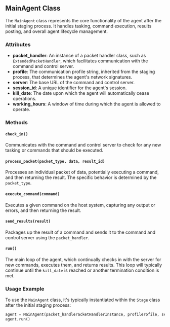 ## MainAgent Class

The `MainAgent` class represents the core functionality of the agent after the initial staging process. It handles tasking, command execution, results posting, and overall agent lifecycle management.

### Attributes

- **packet_handler**: An instance of a packet handler class, such as `ExtendedPacketHandler`, which facilitates communication with the command and control server.
- **profile**: The communication profile string, inherited from the staging process, that determines the agent's network signatures.
- **server**: The base URL of the command and control server.
- **session_id**: A unique identifier for the agent's session.
- **kill_date**: The date upon which the agent will automatically cease operations.
- **working_hours**: A window of time during which the agent is allowed to operate.

### Methods

#### `check_in()`

Communicates with the command and control server to check for any new tasking or commands that should be executed.

#### `process_packet(packet_type, data, result_id)`

Processes an individual packet of data, potentially executing a command, and then returning the result. The specific behavior is determined by the `packet_type`.

#### `execute_command(command)`

Executes a given command on the host system, capturing any output or errors, and then returning the result.

#### `send_results(result)`

Packages up the result of a command and sends it to the command and control server using the `packet_handler`.

#### `run()`

The main loop of the agent, which continually checks in with the server for new commands, executes them, and returns results. This loop will typically continue until the `kill_date` is reached or another termination condition is met.

### Usage Example

To use the `MainAgent` class, it's typically instantiated within the `Stage` class after the initial staging process:

```python
agent = MainAgent(packet_handleracketHandlerInstance, profilerofile, server=server, session_id=session_id, kill_date=kill_date, working_hours=working_hours)
agent.run()
```